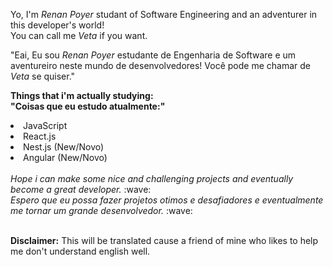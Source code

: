 Yo, I'm <i>Renan Poyer</i> studant of Software Engineering and an adventurer in this developer's world! <br>
You can call me <i>Veta</i> if you want.

"Eai, Eu sou <i>Renan Poyer</i> estudante de Engenharia de Software e um aventureiro neste mundo de desenvolvedores!
Você pode me chamar de <i>Veta</i> se quiser."

<b>Things that i'm actually studying:<br>
"Coisas que eu estudo atualmente:"</b>
<br>
<li>JavaScript</li>
<li>React.js</li>
<li>Nest.js (New/Novo)</li>
<li>Angular (New/Novo)</li>
<br>
<em>Hope i can make some nice and challenging projects and eventually become a great developer.</em> :wave: <br>
<em>Espero que eu possa fazer projetos otimos e desafiadores e eventualmente me tornar um grande desenvolvedor.</em> :wave: <br><br>

<b>Disclaimer:</b> This will be translated cause a friend of mine who likes to help me don't understand english well.
